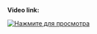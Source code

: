 **Video link:**

[![Нажмите для просмотра](https://img.youtube.com/vi/ast1GJ4Tu2I/0.jpg)](https://www.youtube.com/watch?v=ast1GJ4Tu2I)
